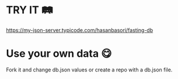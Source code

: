 # TRY IT 🛤

https://my-json-server.typicode.com/hasanbasori/fasting-db

# Use your own data 😋

Fork it and change db.json values or create a repo with a db.json file.
